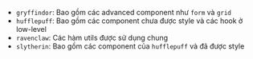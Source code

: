 - `gryffindor`: Bao gồm các advanced component như `form` và `grid`
- `hufflepuff`: Bao gồm các component chưa được style và các hook ở low-level
- `ravenclaw`: Các hàm utils được sử dụng chung
- `slytherin`: Bao gồm các component của `hufflepuff` và đã được style
